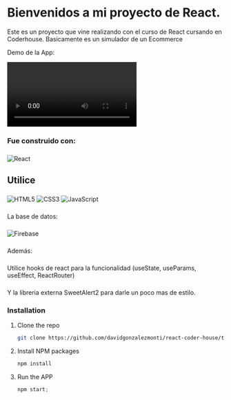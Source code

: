 # Bienvenidos a mi proyecto de React.

Este es un proyecto que vine realizando con el curso de React cursando en Coderhouse. 
Basicamente es un simulador de un Ecommerce 


Demo de la App:


![2022-12-04 15-02-40](https://res.cloudinary.com/dbaqismy5/video/upload/v1670202967/Stock%20Stickers%20Anime/ScreenRecorderProject1_eibuva.mp4)





### Fue construido con:
###
![React](https://img.shields.io/badge/react-%2320232a.svg?style=for-the-badge&logo=react&logoColor=%2361DAFB)
###
## Utilice
###
![HTML5](https://img.shields.io/badge/html5-%23E34F26.svg?style=for-the-badge&logo=html5&logoColor=white)
![CSS3](https://img.shields.io/badge/css3-%231572B6.svg?style=for-the-badge&logo=css3&logoColor=white)
![JavaScript](https://img.shields.io/badge/javascript-%23323330.svg?style=for-the-badge&logo=javascript&logoColor=%23F7DF1E)
###
La base de datos:
###
![Firebase](https://img.shields.io/badge/Firebase-039BE5?style=for-the-badge&logo=Firebase&logoColor=white)
###


Además:
###
Utilice hooks de react para la funcionalidad (useState, useParams, useEffect, ReactRouter)
###
Y la libreria externa SweetAlert2 para darle un poco mas de estilo.






### Installation

1. Clone the repo
   ```sh
   git clone https://github.com/davidgonzalezmonti/react-coder-house/tree/proyectoFinal
   ```
2. Install NPM packages
   ```sh
   npm install
   ```
3. Run the APP
   ```js
   npm start;
   ```
